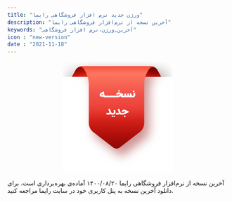 ```yaml
---
title: "ورژن جدید نرم افزار فروشگاهی رایما"
description: "آخرین نسخه از نرم‌افزار فروشگاهی رایما"
keywords: "آخرین,ورژن،نرم افزار فروشگاهی"
icon : "new-version"
date : "2021-11-18"
---
```


<div style="width:50%;margin: auto;">

![ورژن جدید نرم افزار رایما](new-version.png)

</div>

آخرین نسخه از نرم‌افزار فروشگاهی رایما ۱۴۰۰/۰۸/۲۰ آماده‌ی بهره‌برداری است.
برای دانلود آخرین نسخه به پنل کاربری خود در سایت رایما مراجعه کنید.